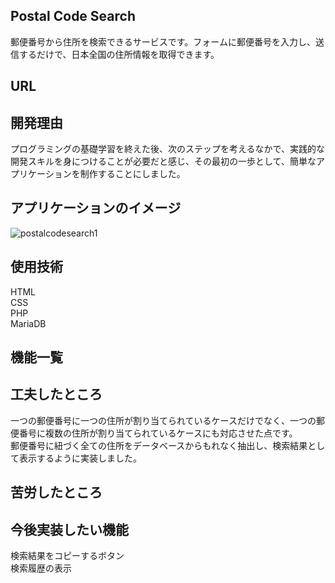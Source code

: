 ## Postal Code Search
郵便番号から住所を検索できるサービスです。フォームに郵便番号を入力し、送信するだけで、日本全国の住所情報を取得できます。

## URL

## 開発理由
プログラミングの基礎学習を終えた後、次のステップを考えるなかで、実践的な開発スキルを身につけることが必要だと感じ、その最初の一歩として、簡単なアプリケーションを制作することにしました。

## アプリケーションのイメージ
![postalcodesearch1](https://github.com/coaticoaticoati/PostalCodeSearch/assets/150308090/586d02cd-558b-4cf5-8719-1820caaa3e13)

## 使用技術
HTML  
CSS  
PHP  
MariaDB

## 機能一覧

## 工夫したところ
一つの郵便番号に一つの住所が割り当てられているケースだけでなく、一つの郵便番号に複数の住所が割り当てられているケースにも対応させた点です。  
郵便番号に紐づく全ての住所をデータベースからもれなく抽出し、検索結果として表示するように実装しました。

## 苦労したところ

## 今後実装したい機能
検索結果をコピーするボタン  
検索履歴の表示

